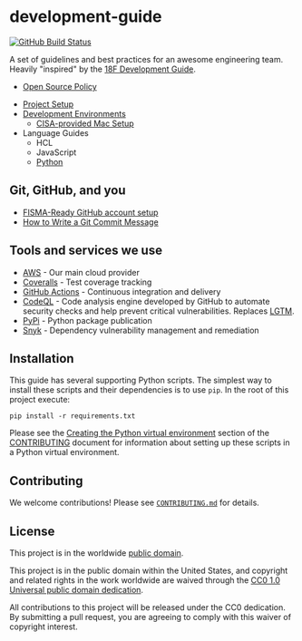 # development-guide #

[![GitHub Build Status](https://github.com/cisagov/development-guide/workflows/build/badge.svg)](https://github.com/cisagov/development-guide/actions)

A set of guidelines and best practices for an awesome engineering team.
Heavily "inspired" by the
[18F Development Guide](https://github.com/18f/development-guide).

- [Open Source Policy](/open-source-policy)
<!-- - [Development Ethos](/ethos)-->
- [Project Setup](/project_setup)
- [Development Environments](/dev_envs)
  - [CISA-provided Mac Setup](/dev_envs/mac-env-setup.md)
- Language Guides
  - HCL
  - JavaScript
  - [Python](/languages/python)

## Git, GitHub, and you ##

- [FISMA-Ready GitHub account setup](https://github.com/fisma-ready/github)
- [How to Write a Git Commit Message](https://chris.beams.io/posts/git-commit/#seven-rules)

## Tools and services we use ##

- [AWS](https://aws.amazon.com) - Our main cloud provider
- [Coveralls](https://coveralls.io/github/cisagov) - Test coverage tracking
- [GitHub Actions](https://github.com/features/actions) -
  Continuous integration and delivery
- [CodeQL](https://codeql.github.com) - Code analysis engine developed by GitHub
  to automate security checks and help prevent critical vulnerabilities.
  Replaces [LGTM](https://lgtm.com).
- [PyPi](https://pypi.org/search/?q=cisagov) - Python package publication
- [Snyk](https://app.snyk.io/org/cisagov) - Dependency vulnerability management
  and remediation

## Installation ##

This guide has several supporting Python scripts.  The simplest way to install these
scripts and their dependencies is to use `pip`.  In the root of this project execute:

`pip install -r requirements.txt`

Please see the
[Creating the Python virtual environment](CONTRIBUTING.md#creating-the-python-virtual-environment)
section of the [CONTRIBUTING](CONTRIBUTING.md) document for
information about setting up these scripts in a Python virtual environment.

## Contributing ##

We welcome contributions!  Please see [`CONTRIBUTING.md`](CONTRIBUTING.md) for
details.

## License ##

This project is in the worldwide [public domain](LICENSE).

This project is in the public domain within the United States, and
copyright and related rights in the work worldwide are waived through
the [CC0 1.0 Universal public domain
dedication](https://creativecommons.org/publicdomain/zero/1.0/).

All contributions to this project will be released under the CC0
dedication. By submitting a pull request, you are agreeing to comply
with this waiver of copyright interest.
